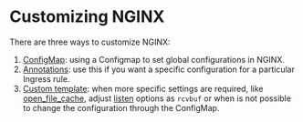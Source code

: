 # Customizing NGINX

There are three ways to customize NGINX:

1. [ConfigMap](./configmap.md): using a Configmap to set global configurations in NGINX.
2. [Annotations](./annotations.md): use this if you want a specific configuration for a particular Ingress rule.
3. [Custom template](./custom-template.md): when more specific settings are required, like [open_file_cache](http://nginx.org/en/./http/ngx_http_core_module.html#open_file_cache), adjust [listen](http://nginx.org/en/./http/ngx_http_core_module.html#listen) options as `rcvbuf` or when is not possible to change the configuration through the ConfigMap.
